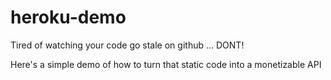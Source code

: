 # heroku-demo
Tired of watching your code go stale on github ... DONT!

Here's a simple demo of how to turn that static code into a monetizable API


